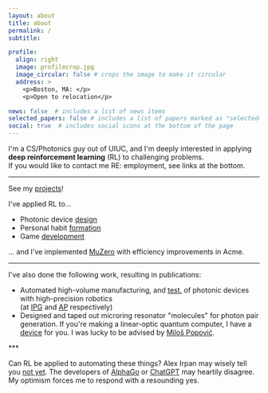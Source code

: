 ```yaml
---
layout: about
title: about
permalink: /
subtitle: 

profile:
  align: right
  image: profilecrop.jpg
  image_circular: false # crops the image to make it circular
  address: >
    <p>Boston, MA: </p>
    <p>Open to relocation</p>

news: false  # includes a list of news items
selected_papers: false # includes a list of papers marked as "selected={true}"
social: true  # includes social icons at the bottom of the page
---
```


I'm a CS/Photonics guy out of UIUC, and I'm deeply interested in applying **deep reinforcement learning** (RL) to challenging problems. <br>If you would like to contact me RE: employment, see links at the bottom.

***


See my <a href="/projects">projects</a>!

I've applied RL to...
 <ul>
  
  <li>Photonic device <a href="projects/PRL/">design</a></li>
  <li>Personal habit <a href='/projects/coachRL/'>formation</a></li>
  <li>Game <a href='projects/gamerl/'>development</a></li>
  
</ul> 

... and I've implemented <a href="/blog/2023/muzeroAcmeJax/">MuZero</a> with efficiency improvements in Acme.

***

I've also done the following work, resulting in publications:
 <ul>
  <li>Automated high-volume manufacturing, and <a href="https://kjabon.github.io/publications/">test,</a> of photonic devices with high-precision robotics <br>(at <a href="https://www.ipgphotonics.com">IPG</a> and <a href="https://www.analogphotonics.com">AP</a> respectively)</li> 
  <li>Designed and taped out microring resonator "molecules" for photon pair generation. If you're making a linear-optic quantum computer, I have a <a href="https://kjabon.github.io/publications/">device</a> for you. I was lucky to be advised by <a href="https://www.bu.edu/eng/profile/milos-popovic/">Milo&scaron; Popovi&#263;</a>.</li>
</ul> 
***

Can RL be applied to automating these things? Alex Irpan may wisely tell you <a href="https://www.alexirpan.com/2018/02/14/rl-hard.html">not yet</a>. The developers of <a href="https://www.deepmind.com/research/highlighted-research/alphago">AlphaGo</a> or <a href="https://openai.com/blog/chatgpt/">ChatGPT</a> may heartily disagree. My optimism forces me to respond with a resounding yes. 

